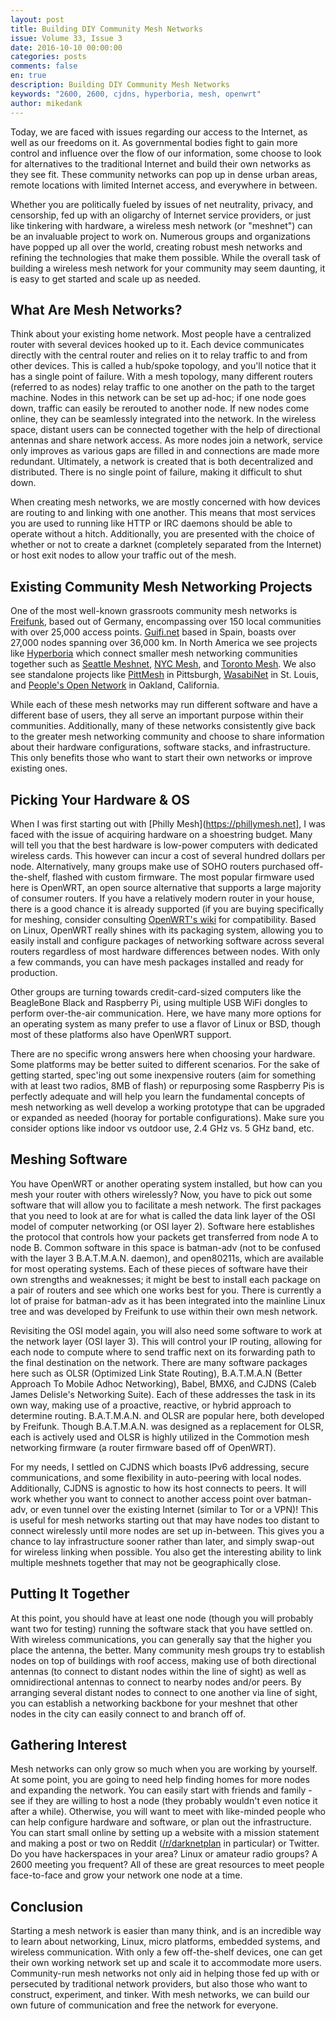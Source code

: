 ```yaml
---
layout: post
title: Building DIY Community Mesh Networks
issue: Volume 33, Issue 3
date: 2016-10-10 00:00:00
categories: posts
comments: false
en: true
description: Building DIY Community Mesh Networks
keywords: "2600, 2600, cjdns, hyperboria, mesh, openwrt"
author: mikedank
---
```


Today, we are faced with issues regarding our access to the Internet, as well as our freedoms on it. As governmental bodies fight to gain more control and influence over the flow of our information, some choose to look for alternatives to the traditional Internet and build their own networks as they see fit. These community networks can pop up in dense urban areas, remote locations with limited Internet access, and everywhere in between.

Whether you are politically fueled by issues of net neutrality, privacy, and censorship, fed up with an oligarchy of Internet service providers, or just like tinkering with hardware, a wireless mesh network (or "meshnet") can be an invaluable project to work on. Numerous groups and organizations have popped up all over the world, creating robust mesh networks and refining the technologies that make them possible. While the overall task of building a wireless mesh network for your community may seem daunting, it is easy to get started and scale up as needed.

## What Are Mesh Networks?

Think about your existing home network. Most people have a centralized router with several devices hooked up to it. Each device communicates directly with the central router and relies on it to relay traffic to and from other devices. This is called a hub/spoke topology, and you'll notice that it has a single point of failure. With a mesh topology, many different routers (referred to as nodes) relay traffic to one another on the path to the target machine. Nodes in this network can be set up ad-hoc; if one node goes down, traffic can easily be rerouted to another node. If new nodes come online, they can be seamlessly integrated into the network. In the wireless space, distant users can be connected together with the help of directional antennas and share network access. As more nodes join a network, service only improves as various gaps are filled in and connections are made more redundant. Ultimately, a network is created that is both decentralized and distributed. There is no single point of failure, making it difficult to shut down.

When creating mesh networks, we are mostly concerned with how devices are routing to and linking with one another. This means that most services you are used to running like HTTP or IRC daemons should be able to operate without a hitch. Additionally, you are presented with the choice of whether or not to create a darknet (completely separated from the Internet) or host exit nodes to allow your traffic out of the mesh.

## Existing Community Mesh Networking Projects

One of the most well-known grassroots community mesh networks is [Freifunk](https://freifunk.net/), based out of Germany, encompassing over 150 local communities with over 25,000 access points. [Guifi.net](https://guifi.net/) based in Spain, boasts over 27,000 nodes spanning over 36,000 km. In North America we see projects like [Hyperboria](http://hyperboria.net/) which connect smaller mesh networking communities together such as [Seattle Meshnet](https://www.seattlemesh.net/), [NYC Mesh](https://nycmesh.net/), and [Toronto Mesh](https://tomesh.net/). We also see standalone projects like [PittMesh](http://www.pittmesh.net/) in Pittsburgh, [WasabiNet](http://gowasabi.net/) in St. Louis, and [People's Open Network](https://sudoroom.org/) in Oakland, California.

While each of these mesh networks may run different software and have a different base of users, they all serve an important purpose within their communities. Additionally, many of these networks consistently give back to the greater mesh networking community and choose to share information about their hardware configurations, software stacks, and infrastructure. This only benefits those who want to start their own networks or improve existing ones.

## Picking Your Hardware & OS

When I was first starting out with [Philly Mesh](https://phillymesh.net], I was faced with the issue of acquiring hardware on a shoestring budget. Many will tell you that the best hardware is low-power computers with dedicated wireless cards. This however can incur a cost of several hundred dollars per node. Alternatively, many groups make use of SOHO routers purchased off-the-shelf, flashed with custom firmware. The most popular firmware used here is OpenWRT, an open source alternative that supports a large majority of consumer routers. If you have a relatively modern router in your house, there is a good chance it is already supported (if you are buying specifically for meshing, consider consulting [OpenWRT's wiki](https://wiki.openwrt.org/) for compatibility. Based on Linux, OpenWRT really shines with its packaging system, allowing you to easily install and configure packages of networking software across several routers regardless of most hardware differences between nodes. With only a few commands, you can have mesh packages installed and ready for production.

Other groups are turning towards credit-card-sized computers like the BeagleBone Black and Raspberry Pi, using multiple USB WiFi dongles to perform over-the-air communication. Here, we have many more options for an operating system as many prefer to use a flavor of Linux or BSD, though most of these platforms also have OpenWRT support.

There are no specific wrong answers here when choosing your hardware. Some platforms may be better suited to different scenarios. For the sake of getting started, spec'ing out some inexpensive routers (aim for something with at least two radios, 8MB of flash) or repurposing some Raspberry Pis is perfectly adequate and will help you learn the fundamental concepts of mesh networking as well develop a working prototype that can be upgraded or expanded as needed (hooray for portable configurations). Make sure you consider options like indoor vs outdoor use, 2.4 GHz vs. 5 GHz band, etc.

## Meshing Software

You have OpenWRT or another operating system installed, but how can you mesh your router with others wirelessly? Now, you have to pick out some software that will allow you to facilitate a mesh network. The first packages that you need to look at are for what is called the data link layer of the OSI model of computer networking (or OSI layer 2). Software here establishes the protocol that controls how your packets get transferred from node A to node B. Common software in this space is batman-adv (not to be confused with the layer 3 B.A.T.M.A.N. daemon), and open80211s, which are available for most operating systems. Each of these pieces of software have their own strengths and weaknesses; it might be best to install each package on a pair of routers and see which one works best for you. There is currently a lot of praise for batman-adv as it has been integrated into the mainline Linux tree and was developed by Freifunk to use within their own mesh network.

Revisiting the OSI model again, you will also need some software to work at the network layer (OSI layer 3). This will control your IP routing, allowing for each node to compute where to send traffic next on its forwarding path to the final destination on the network. There are many software packages here such as OLSR (Optimized Link State Routing), B.A.T.M.A.N (Better Approach To Mobile Adhoc Networking), Babel, BMX6, and CJDNS (Caleb James Delisle's Networking Suite). Each of these addresses the task in its own way, making use of a proactive, reactive, or hybrid approach to determine routing. B.A.T.M.A.N. and OLSR are popular here, both developed by Freifunk. Though B.A.T.M.A.N. was designed as a replacement for OLSR, each is actively used and OLSR is highly utilized in the Commotion mesh networking firmware (a router firmware based off of OpenWRT).

For my needs, I settled on CJDNS which boasts IPv6 addressing, secure communications, and some flexibility in auto-peering with local nodes. Additionally, CJDNS is agnostic to how its host connects to peers. It will work whether you want to connect to another access point over batman-adv, or even tunnel over the existing Internet (similar to Tor or a VPN)! This is useful for mesh networks starting out that may have nodes too distant to connect wirelessly until more nodes are set up in-between. This gives you a chance to lay infrastructure sooner rather than later, and simply swap-out for wireless linking when possible. You also get the interesting ability to link multiple meshnets together that may not be geographically close.

## Putting It Together

At this point, you should have at least one node (though you will probably want two for testing) running the software stack that you have settled on. With wireless communications, you can generally say that the higher you place the antenna, the better. Many community mesh groups try to establish nodes on top of buildings with roof access, making use of both directional antennas (to connect to distant nodes within the line of sight) as well as omnidirectional antennas to connect to nearby nodes and/or peers. By arranging several distant nodes to connect to one another via line of sight, you can establish a networking backbone for your meshnet that other nodes in the city can easily connect to and branch off of.

## Gathering Interest

Mesh networks can only grow so much when you are working by yourself. At some point, you are going to need help finding homes for more nodes and expanding the network. You can easily start with friends and family - see if they are willing to host a node (they probably wouldn't even notice it after a while). Otherwise, you will want to meet with like-minded people who can help configure hardware and software, or plan out the infrastructure. You can start small online by setting up a website with a mission statement and making a post or two on Reddit ([/r/darknetplan](https://www.reddit.com/r/darknetplan/) in particular) or Twitter. Do you have hackerspaces in your area? Linux or amateur radio groups? A 2600 meeting you frequent? All of these are great resources to meet people face-to-face and grow your network one node at a time.

## Conclusion

Starting a mesh network is easier than many think, and is an incredible way to learn about networking, Linux, micro platforms, embedded systems, and wireless communication. With only a few off-the-shelf devices, one can get their own working network set up and scale it to accommodate more users. Community-run mesh networks not only aid in helping those fed up with or persecuted by traditional network providers, but also those who want to construct, experiment, and tinker. With mesh networks, we can build our own future of communication and free the network for everyone.